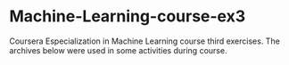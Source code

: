 # Machine-Learning-course-ex3
Coursera Especialization in Machine Learning course third exercises. The archives below were used in some activities during course.
